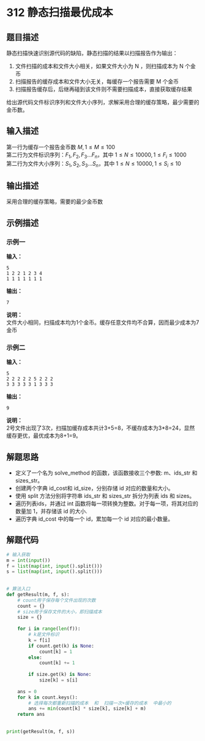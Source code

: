 # 312 静态扫描最优成本

## 题目描述
静态扫描快速识别源代码的缺陷，静态扫描的结果以扫描报告作为输出：  
1. 文件扫描的成本和文件大小相关，如果文件大小为 
N ，则扫描成本为 N 个金币  
2. 扫描报告的缓存成本和文件大小无关，每缓存一个报告需要 M 个金币
3. 扫描报告缓存后，后继再碰到该文件则不需要扫描成本，直接获取缓存结果


给出源代码文件标识序列和文件大小序列，求解采用合理的缓存策略，最少需要的金币数。
## 输入描述
第一行为缓存一个报告金币数 $M,1≤M≤100$  
第二行为文件标识序列：$F_1,F_2,F_3...F_n$，其中 
$1≤N≤10000,1≤F_i≤1000$  
第二行为文件大小序列：$S_1,S_2,S_3...S_n$，其中 
$1≤N≤10000,1≤S_i≤10$ 

## 输出描述
采用合理的缓存策略，需要的最少金币数

## 示例描述

### 示例一
**输入：**
```shell
5
1 2 2 1 2 3 4
1 1 1 1 1 1 1
```

**输出：**
```shell
7
```

**说明：**  
文件大小相同，扫描成本均为1个金币。缓存任意文件均不合算，因而最少成本为7金币

### 示例二
**输入：**
```shell
5
2 2 2 2 2 5 2 2 2
3 3 3 3 3 1 3 3 3
```

**输出：**
```shell
9
```

**说明：**  
2号文件出现了3次，扫描加缓存成本共计3+5=8，不缓存成本为3*8=24，显然缓存更优，最优成本为8+1=9。

## 解题思路
- 定义了一个名为 solve_method 的函数，该函数接收三个参数: m、ids_str 和 sizes_str。
- 创建两个字典 id_cost和 id_size，分别存储 id 对应的数量和大小。
- 使用 split 方法分别将字符串 ids_str 和 sizes_str 拆分为列表 ids 和 sizes。
- 遍历列表ids，并通过 int 函数将每一项转换为整数。对于每一项，将其对应的数量加 1，并存储该 id 的大小.
- 遍历字典 id_cost 中的每一个 id，累加每一个 id 对应的最小数量。

## 解题代码

```python
# 输入获取
m = int(input())
f = list(map(int, input().split()))
s = list(map(int, input().split()))
 
 
# 算法入口
def getResult(m, f, s):
    # count用于保存每个文件出现的次数
    count = {}
    # size用于保存文件的大小，即扫描成本
    size = {}
 
    for i in range(len(f)):
        # k是文件标识
        k = f[i]
        if count.get(k) is None:
            count[k] = 1
        else:
            count[k] += 1
 
        if size.get(k) is None:
            size[k] = s[i]
 
    ans = 0
    for k in count.keys():
        # 选择每次都重新扫描的成本  和  扫描一次+缓存的成本  中最小的
        ans += min(count[k] * size[k], size[k] + m)
    return ans
 
 
print(getResult(m, f, s))
```